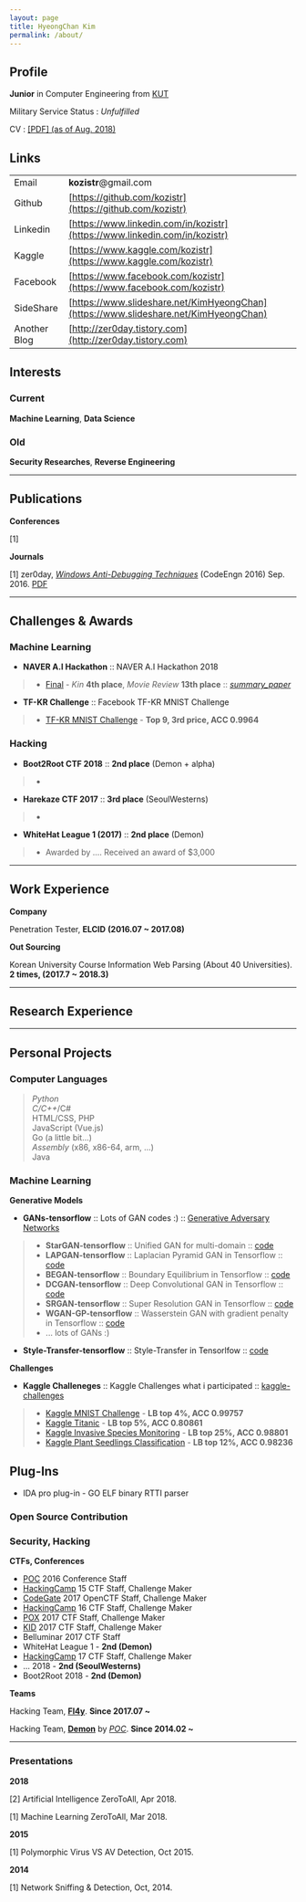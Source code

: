 ```yaml
---
layout: page
title: HyeongChan Kim
permalink: /about/
---
```


##  Profile

**Junior** in Computer Engineering from [KUT](https://www.koreatech.ac.kr/eng.do)

Military Service Status : *Unfulfilled*

CV : [[PDF] (as of Aug. 2018)](/refs/cv.pdf)

## Links

|              |                                  |
|:-------------|:---------------------------------|
| Email        | **kozistr**@gmail.com            |
| Github       | [https://github.com/kozistr](https://github.com/kozistr)       |
| Linkedin     | [https://www.linkedin.com/in/kozistr](https://www.linkedin.com/in/kozistr)     |
| Kaggle       | [https://www.kaggle.com/kozistr](https://www.kaggle.com/kozistr)   |
| Facebook     | [https://www.facebook.com/kozistr](https://www.facebook.com/kozistr) |
| SideShare    | [https://www.slideshare.net/KimHyeongChan](https://www.slideshare.net/KimHyeongChan) |
| Another Blog | [http://zer0day.tistory.com](http://zer0day.tistory.com)       |

## Interests

### Current

**Machine Learning**, **Data Science**

### Old

**Security Researches**, **Reverse Engineering**

----------------------------------------------------------------

## Publications

**Conferences**

[1]

**Journals**

[1] zer0day, [*Windows Anti-Debugging Techniques*](http://zer0day.tistory.com/335?category=505873) (CodeEngn 2016) Sep. 2016. [PDF](/refs/Anti%20Revering%20Techniques%20%5Bzer0day%5D.pdf)

----------------------------------------------------------------

## Challenges & Awards

### Machine Learning

* **NAVER A.I Hackathon** :: NAVER A.I Hackathon 2018
> * [Final](https://github.com/naver/ai-hackathon-2018) - *Kin* **4th place**, *Movie Review* **13th place** :: [*summary_paper*](https://github.com/kozistr/naver-ai-hackathon-2018)

* **TF-KR Challenge** :: Facebook TF-KR MNIST Challenge
> * [TF-KR MNIST Challenge](https://github.com/kozistr/MNIST-Competition) - **Top 9, 3rd price, ACC 0.9964**

### Hacking

* **Boot2Root CTF 2018** :: **2nd place** (Demon + alpha)
> * 

* **Harekaze CTF 2017** :: **3rd place** (SeoulWesterns)
> * 

* **WhiteHat League 1 (2017)** :: **2nd place** (Demon)
> * Awarded by .... Received an award of $3,000

----------------------------------------------------------------

## Work Experience

**Company**

Penetration Tester, **ELCID** **(2016.07 ~ 2017.08)**

**Out Sourcing**

Korean University Course Information Web Parsing (About 40 Universities). **2 times, (2017.7 ~ 2018.3)**

----------------------------------------------------------------

## Research Experience

----------------------------------------------------------------

## Personal Projects

### Computer Languages

> *Python* <br/>
> *C/C++*/C# <br/>
> HTML/CSS, PHP <br/>
> JavaScript (Vue.js) <br/>
> Go (a little bit...) <br/>
> *Assembly* (x86, x86-64, arm, ...) <br/>
> Java <br/>

### Machine Learning

**Generative Models**

* **GANs-tensorflow** :: Lots of GAN codes :) :: [Generative Adversary Networks](https://github.com/kozistr/Awesome-GANs)
> * **StarGAN-tensorflow** :: Unified GAN for multi-domain :: [code](https://github.com/kozistr/Awesome-GANs/tree/master/StarGAN)
> * **LAPGAN-tensorflow** :: Laplacian Pyramid GAN in Tensorflow :: [code](https://github.com/kozistr/Awesome-GANs/tree/master/LAPGAN)
> * **BEGAN-tensorflow** :: Boundary Equilibrium in Tensorflow :: [code](https://github.com/kozistr/Awesome-GANs/tree/master/BEGAN)
> * **DCGAN-tensorflow** :: Deep Convolutional GAN in Tensorflow :: [code](https://github.com/kozistr/Awesome-GANs/tree/master/DCGAN)
> * **SRGAN-tensorflow** :: Super Resolution GAN in Tensorflow :: [code](https://github.com/kozistr/Awesome-GANs/tree/master/SRGAN)
> * **WGAN-GP-tensorflow** :: Wasserstein GAN with gradient penalty in Tensorflow :: [code](https://github.com/kozistr/Awesome-GANs/tree/master/WGAN)
> * ... lots of GANs :)

* **Style-Transfer-tensorflow** :: Style-Transfer in Tensorlfow :: [code](https://github.com/kozistr/style-transfer)

**Challenges**

* **Kaggle Challeneges** :: Kaggle Challenges what i participated :: [kaggle-challenges](https://github.com/kozistr/kaggle-challenge)
> * [Kaggle MNIST Challenge](https://github.com/kozistr/MNIST-Competition) - **LB top 4%, ACC 0.99757**
> * [Kaggle Titanic](https://www.kaggle.com/kozistr) - **LB top 5%, ACC 0.80861**
> * [Kaggle Invasive Species Monitoring](https://www.kaggle.com/kozistr) - **LB top 25%, ACC 0.98801**
> * [Kaggle Plant Seedlings Classification](https://www.kaggle.com/kozistr) - **LB top 12%, ACC 0.98236**


## Plug-Ins

* IDA pro plug-in - GO ELF binary RTTI parser

### Open Source Contribution


### Security, Hacking

**CTFs, Conferences**

* [POC](http://powerofcommunity.net/) 2016 Conference Staff
* [HackingCamp](http://hackingcamp.org/) 15 CTF Staff, Challenge Maker
* [CodeGate](https://www.codegate.org/) 2017 OpenCTF Staff, Challenge Maker
* [HackingCamp](http://hackingcamp.org/) 16 CTF Staff, Challenge Maker
* [POX](http://www.powerofxx.com/) 2017 CTF Staff, Challenge Maker
* [KID](http://www.powerofxx.com/) 2017 CTF Staff, Challenge Maker
* Belluminar 2017 CTF Staff
* WhiteHat League 1 - **2nd (Demon)**
* [HackingCamp](http://hackingcamp.org/) 17 CTF Staff, Challenge Maker
* ... 2018 - **2nd (SeoulWesterns)**
* Boot2Root 2018 - **2nd (Demon)**

**Teams**

Hacking Team, [**Fl4y**](http://f1ay.com/). **Since 2017.07 ~**

Hacking Team, [**Demon**](https://demonteam.org/) by [*POC*](http://powerofcommunity.net/). **Since 2014.02 ~**

----------------------------------------------------------------

### Presentations

**2018**

[2] Artificial Intelligence ZeroToAll, Apr 2018.

[1] Machine Learning ZeroToAll, Mar 2018.

**2015**

[1] Polymorphic Virus VS AV Detection, Oct 2015.

**2014**

[1] Network Sniffing & Detection, Oct, 2014.
